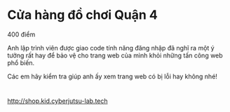 # Cửa hàng đồ chơi Quận 4
400 điểm

Anh lập trình viên được giao code tính năng đăng nhập đã nghĩ ra một ý tưởng rất hay để bảo vệ cho trang web của mình khỏi những tấn công web phổ biến.

Các em hãy kiểm tra giúp anh ấy xem trang web có bị lỗi hay không nhé!

#
http://shop.kid.cyberjutsu-lab.tech
